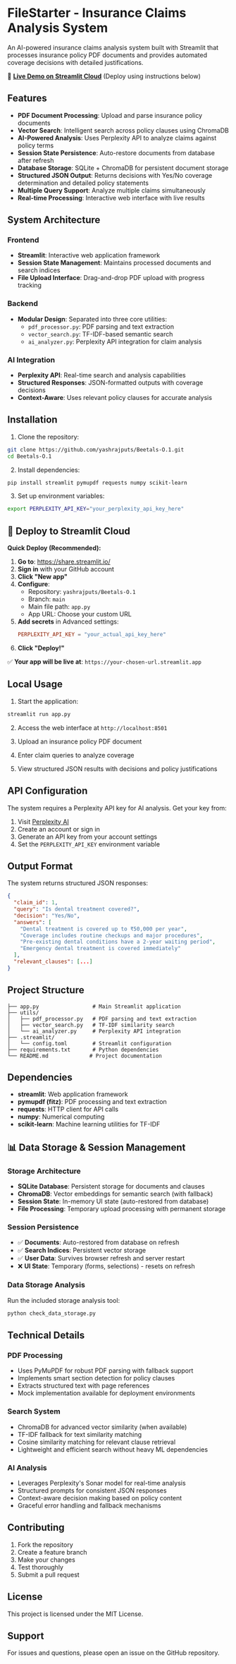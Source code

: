 # FileStarter - Insurance Claims Analysis System

An AI-powered insurance claims analysis system built with Streamlit that processes insurance policy PDF documents and provides automated coverage decisions with detailed justifications.

🚀 **[Live Demo on Streamlit Cloud](https://share.streamlit.io)** (Deploy using instructions below)

## Features

- **PDF Document Processing**: Upload and parse insurance policy documents
- **Vector Search**: Intelligent search across policy clauses using ChromaDB
- **AI-Powered Analysis**: Uses Perplexity API to analyze claims against policy terms
- **Session State Persistence**: Auto-restore documents from database after refresh
- **Database Storage**: SQLite + ChromaDB for persistent document storage
- **Structured JSON Output**: Returns decisions with Yes/No coverage determination and detailed policy statements
- **Multiple Query Support**: Analyze multiple claims simultaneously
- **Real-time Processing**: Interactive web interface with live results

## System Architecture

### Frontend
- **Streamlit**: Interactive web application framework
- **Session State Management**: Maintains processed documents and search indices
- **File Upload Interface**: Drag-and-drop PDF upload with progress tracking

### Backend
- **Modular Design**: Separated into three core utilities:
  - `pdf_processor.py`: PDF parsing and text extraction
  - `vector_search.py`: TF-IDF-based semantic search
  - `ai_analyzer.py`: Perplexity API integration for claim analysis

### AI Integration
- **Perplexity API**: Real-time search and analysis capabilities
- **Structured Responses**: JSON-formatted outputs with coverage decisions
- **Context-Aware**: Uses relevant policy clauses for accurate analysis

## Installation

1. Clone the repository:
```bash
git clone https://github.com/yashrajputs/Beetals-O.1.git
cd Beetals-O.1
```

2. Install dependencies:
```bash
pip install streamlit pymupdf requests numpy scikit-learn
```

3. Set up environment variables:
```bash
export PERPLEXITY_API_KEY="your_perplexity_api_key_here"
```

## 🚀 Deploy to Streamlit Cloud

**Quick Deploy (Recommended):**

1. **Go to**: https://share.streamlit.io/
2. **Sign in** with your GitHub account  
3. **Click "New app"**
4. **Configure**:
   - Repository: `yashrajputs/Beetals-O.1`
   - Branch: `main`
   - Main file path: `app.py`
   - App URL: Choose your custom URL
5. **Add secrets** in Advanced settings:
   ```toml
   PERPLEXITY_API_KEY = "your_actual_api_key_here"
   ```
6. **Click "Deploy!"**

✅ **Your app will be live at**: `https://your-chosen-url.streamlit.app`

## Local Usage

1. Start the application:
```bash
streamlit run app.py
```

2. Access the web interface at `http://localhost:8501`

3. Upload an insurance policy PDF document

4. Enter claim queries to analyze coverage

5. View structured JSON results with decisions and policy justifications

## API Configuration

The system requires a Perplexity API key for AI analysis. Get your key from:
1. Visit [Perplexity AI](https://www.perplexity.ai/)
2. Create an account or sign in
3. Generate an API key from your account settings
4. Set the `PERPLEXITY_API_KEY` environment variable

## Output Format

The system returns structured JSON responses:

```json
{
  "claim_id": 1,
  "query": "Is dental treatment covered?",
  "decision": "Yes/No",
  "answers": [
    "Dental treatment is covered up to ₹50,000 per year",
    "Coverage includes routine checkups and major procedures",
    "Pre-existing dental conditions have a 2-year waiting period",
    "Emergency dental treatment is covered immediately"
  ],
  "relevant_clauses": [...]
}
```

## Project Structure

```
├── app.py                 # Main Streamlit application
├── utils/
│   ├── pdf_processor.py   # PDF parsing and text extraction
│   ├── vector_search.py   # TF-IDF similarity search
│   └── ai_analyzer.py     # Perplexity API integration
├── .streamlit/
│   └── config.toml        # Streamlit configuration
├── requirements.txt       # Python dependencies
└── README.md             # Project documentation
```

## Dependencies

- **streamlit**: Web application framework
- **pymupdf (fitz)**: PDF processing and text extraction
- **requests**: HTTP client for API calls
- **numpy**: Numerical computing
- **scikit-learn**: Machine learning utilities for TF-IDF

## 📊 Data Storage & Session Management

### Storage Architecture
- **SQLite Database**: Persistent storage for documents and clauses
- **ChromaDB**: Vector embeddings for semantic search (with fallback)
- **Session State**: In-memory UI state (auto-restored from database)
- **File Processing**: Temporary upload processing with permanent storage

### Session Persistence
- ✅ **Documents**: Auto-restored from database on refresh
- ✅ **Search Indices**: Persistent vector storage
- ✅ **User Data**: Survives browser refresh and server restart
- ❌ **UI State**: Temporary (forms, selections) - resets on refresh

### Data Storage Analysis
Run the included storage analysis tool:
```bash
python check_data_storage.py
```

## Technical Details

### PDF Processing
- Uses PyMuPDF for robust PDF parsing with fallback support
- Implements smart section detection for policy clauses
- Extracts structured text with page references
- Mock implementation available for deployment environments

### Search System
- ChromaDB for advanced vector similarity (when available)
- TF-IDF fallback for text similarity matching
- Cosine similarity matching for relevant clause retrieval
- Lightweight and efficient search without heavy ML dependencies

### AI Analysis
- Leverages Perplexity's Sonar model for real-time analysis
- Structured prompts for consistent JSON responses
- Context-aware decision making based on policy content
- Graceful error handling and fallback mechanisms

## Contributing

1. Fork the repository
2. Create a feature branch
3. Make your changes
4. Test thoroughly
5. Submit a pull request

## License

This project is licensed under the MIT License.

## Support

For issues and questions, please open an issue on the GitHub repository.